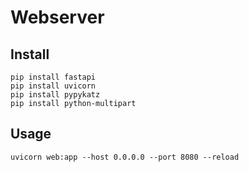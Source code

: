 
# Webserver

## Install

```
pip install fastapi
pip install uvicorn
pip install pypykatz
pip install python-multipart
```

## Usage

```
uvicorn web:app --host 0.0.0.0 --port 8080 --reload
```

